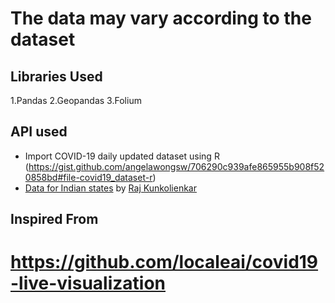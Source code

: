 # The data may vary according to the dataset 
## Libraries Used
 1.Pandas
 2.Geopandas
 3.Folium
 
## API used
-  Import COVID-19 daily updated dataset using R (https://gist.github.com/angelawongsw/706290c939afe865955b908f520858bd#file-covid19_dataset-r)
- [Data for Indian states](https://exec.clay.run/kunksed/mohfw-covid) by [Raj Kunkolienkar](https://twitter.com/kunksed)

## Inspired From
  # https://github.com/localeai/covid19-live-visualization
